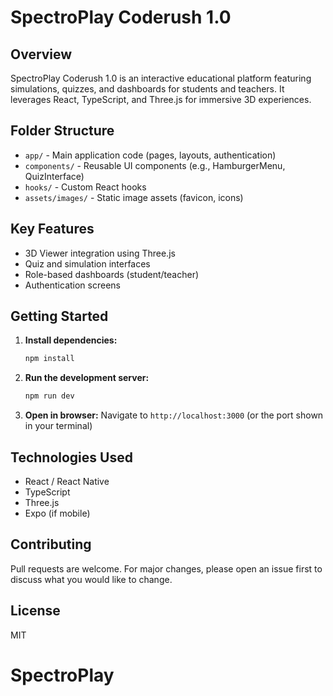 # SpectroPlay Coderush 1.0

## Overview
SpectroPlay Coderush 1.0 is an interactive educational platform featuring simulations, quizzes, and dashboards for students and teachers. It leverages React, TypeScript, and Three.js for immersive 3D experiences.

## Folder Structure
- `app/` - Main application code (pages, layouts, authentication)
- `components/` - Reusable UI components (e.g., HamburgerMenu, QuizInterface)
- `hooks/` - Custom React hooks
- `assets/images/` - Static image assets (favicon, icons)

## Key Features
- 3D Viewer integration using Three.js
- Quiz and simulation interfaces
- Role-based dashboards (student/teacher)
- Authentication screens

## Getting Started
1. **Install dependencies:**
	```sh
	npm install
	```
2. **Run the development server:**
	```sh
	npm run dev
	```
3. **Open in browser:**
	Navigate to `http://localhost:3000` (or the port shown in your terminal)

## Technologies Used
- React / React Native
- TypeScript
- Three.js
- Expo (if mobile)

## Contributing
Pull requests are welcome. For major changes, please open an issue first to discuss what you would like to change.

## License
MIT
# SpectroPlay